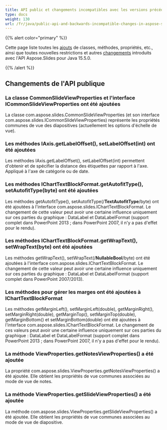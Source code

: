 ```yaml
---
title: API public et changements incompatibles avec les versions précédentes dans Aspose.Slides pour Java 15.5.0
type: docs
weight: 130
url: /fr/java/public-api-and-backwards-incompatible-changes-in-aspose-slides-for-java-15-5-0/
---
```


{{% alert color="primary" %}} 

Cette page liste toutes les [ajouts](/slides/fr/java/public-api-and-backwards-incompatible-changes-in-aspose-slides-for-java-15-5-0/) de classes, méthodes, propriétés, etc., ainsi que toutes nouvelles restrictions et autres [changements](/slides/fr/java/public-api-and-backwards-incompatible-changes-in-aspose-slides-for-java-15-5-0/) introduits avec l'API Aspose.Slides pour Java 15.5.0.

{{% /alert %}} 
## **Changements de l'API publique**
### **La classe CommonSlideViewProperties et l'interface ICommonSlideViewProperties ont été ajoutées**
La classe com.aspose.slides.CommonSlideViewProperties (et son interface com.aspose.slides.ICommonSlideViewProperties) représente les propriétés communes de vue des diapositives (actuellement les options d'échelle de vue).
### **Les méthodes IAxis.getLabelOffset(), setLabelOffset(int) ont été ajoutées**
Les méthodes IAxis.getLabelOffset(), setLabelOffset(int) permettent d'obtenir et de spécifier la distance des étiquettes par rapport à l'axe. Appliqué à l'axe de catégorie ou de date.
### **Les méthodes IChartTextBlockFormat.getAutofitType(), setAutofitType(byte) ont été ajoutées**
Les méthodes getAutofitType(), setAutofitType(/**TextAutofitType**/byte) ont été ajoutées à l'interface com.aspose.slides.IChartTextBlockFormat.
Le changement de cette valeur peut avoir une certaine influence uniquement sur ces parties du graphique : DataLabel et DataLabelFormat (support complet dans PowerPoint 2013 ; dans PowerPoint 2007, il n'y a pas d'effet pour le rendu).
### **Les méthodes IChartTextBlockFormat.getWrapText(), setWrapText(byte) ont été ajoutées**
Les méthodes getWrapText(), setWrapText(/**NullableBool**/byte) ont été ajoutées à l'interface com.aspose.slides.IChartTextBlockFormat.
Le changement de cette valeur peut avoir une certaine influence uniquement sur ces parties du graphique : DataLabel et DataLabelFormat (support complet dans PowerPoint 2007/2013).
### **Les méthodes pour gérer les marges ont été ajoutées à IChartTextBlockFormat**
Les méthodes getMarginLeft(), setMarginLeft(double), getMarginRight(), setMarginRight(double), getMarginTop(), setMarginTop(double), getMarginBottom() et setMarginBottom(double) ont été ajoutées à l'interface com.aspose.slides.IChartTextBlockFormat.
Le changement de ces valeurs peut avoir une certaine influence uniquement sur ces parties du graphique : DataLabel et DataLabelFormat (support complet dans PowerPoint 2013 ; dans PowerPoint 2007, il n'y a pas d'effet pour le rendu).
### **La méthode ViewProperties.getNotesViewProperties() a été ajoutée**
La propriété com.aspose.slides.ViewProperties.getNotesViewProperties() a été ajoutée. Elle obtient les propriétés de vue communes associées au mode de vue de notes.
### **La méthode ViewProperties.getSlideViewProperties() a été ajoutée**
La méthode com.aspose.slides.ViewProperties.getSlideViewProperties() a été ajoutée. Elle obtient les propriétés de vue communes associées au mode de vue de diapositive.
